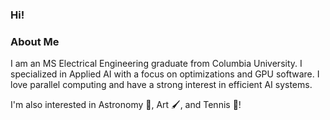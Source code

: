 ### Hi!

### About Me
I am an MS Electrical Engineering graduate from Columbia University. I specialized in Applied AI with a focus on optimizations and GPU software. I love parallel computing and have a strong interest in efficient AI systems.


I'm also interested in Astronomy 🔭, Art 🖌, and Tennis 🎾! 
